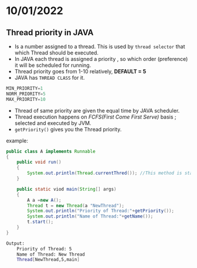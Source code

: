 # 10/01/2022
## Thread priority in JAVA

- Is a number assigned to a thread. This is used by `thread selector` that which Thread should be executed.
- In JAVA each thread is assigned a priority , so which order (preference) it will be scheduled for running.
- Thread priority goes from 1-10 relatively, **DEFAULT = 5**
- JAVA has `THREAD CLASS` for it.

```java
MIN_PRIORITY=1
NORM_PRIORITY=5
MAX_PRIORITY=10
```

- Thread of same priority are given the equal time by JAVA scheduler.
- Thread execution happens on *FCFS(First Come First Serve)* basis ; selected and executed by JVM.
- `getPriority()` gives you the Thread priority.

example:

```java
public class A implements Runnable
{
    public void run()
    {
        System.out.println(Thread.currentThred()); //This method is static
    }

    public static viod main(String[] args)
    {
        A a =new A();
        Thread t = new Thread(a "NewThread");
        System.out.println("Priority of Thread:"+getPriority());
        System.out.println("Name of Thread:"+getName());        
        t.start();
    }
}
```

```sh
Output:
    Priority of Thread: 5
    Name of Thread: New Thread
    Thread[NewThread,5,main]
```
